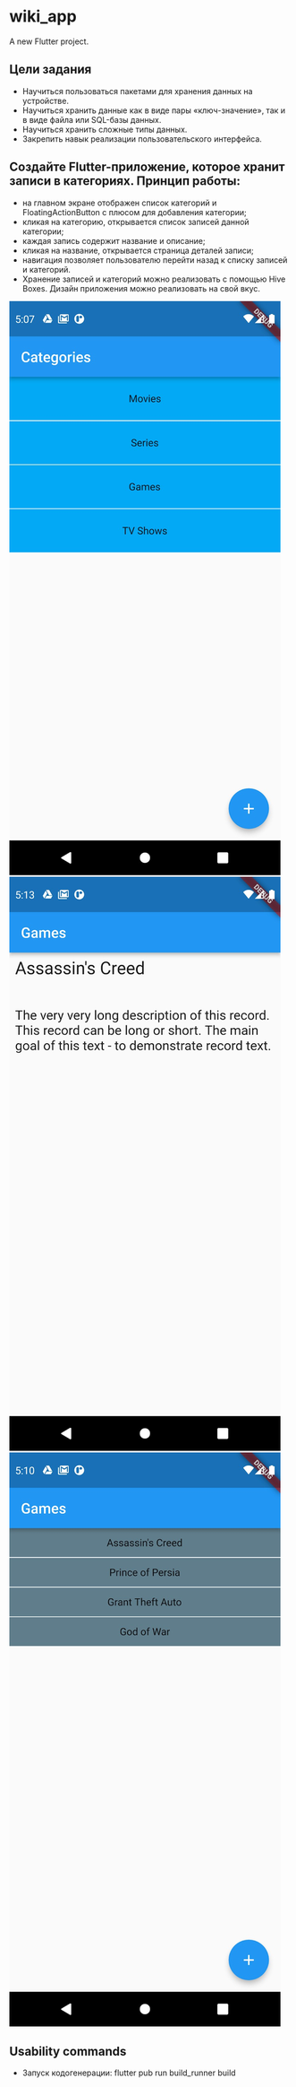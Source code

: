 # wiki_app
A new Flutter project.

## Цели задания
- Научиться пользоваться пакетами для хранения данных на устройстве.
- Научиться хранить данные как в виде пары «ключ-значение», так и в виде файла или SQL-базы данных.
- Научиться хранить сложные типы данных.
- Закрепить навык реализации пользовательского интерфейса.

## Создайте Flutter-приложение, которое хранит записи в категориях. Принцип работы: 
- на главном экране отображен список категорий и FloatingActionButton с плюсом для добавления категории;
- кликая на категорию, открывается список записей данной категории;
- каждая запись содержит название и описание;
- кликая на название, открывается страница деталей записи;
- навигация позволяет пользователю перейти назад к списку записей и категорий.
- Хранение записей и категорий можно реализовать с помощью Hive Boxes. Дизайн приложения можно реализовать на свой вкус.

![Task App Screen #1](/21_PersistentData/home_work/wiki_app/snapshots/1644485893581.jpeg?raw=true)
![Task App Screen #2](/21_PersistentData/home_work/wiki_app/snapshots/1644485893617.jpeg?raw=true)
![Task App Screen #3](/21_PersistentData/home_work/wiki_app/snapshots/1644485893656.jpeg?raw=true)

## Usability commands
- Запуск кодогенерации: flutter pub run build_runner build
